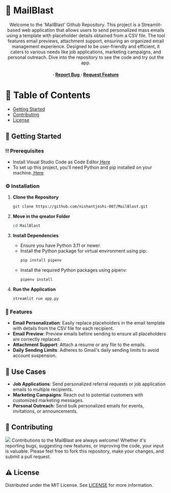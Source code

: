 # :star2: MailBlast
<div align='center'>
Welcome to the 'MailBlast' Github Repository. This project is a Streamlit-based web application that allows users to send personalized mass emails using a template with placeholder details obtained from a CSV file. The tool features email previews, attachment support, ensuring an organized email management experience. Designed to be user-friendly and efficient, it caters to various needs like job applications, marketing campaigns, and personal outreach. Dive into the repository to see the code and try out the app.<h4> <span> · </span> <a href="https://github.com/nishantjoshi-007/MailBlast/issues"> Report Bug </a> <span> · </span> <a href="https://github.com/nishantjoshi-007/MailBlast/issues"> Request Feature </a> </h4>
</div>

# :notebook_with_decorative_cover: Table of Contents
- [Getting Started](#toolbox-getting-started)
- [Contributing](#wave-contributing)
- [License](#warning-license)

## :toolbox: Getting Started

### :bangbang: Prerequisites
- Install Visual Studio Code as Code Editor<a href="https://code.visualstudio.com/Download"> Here</a>
- To set up this project, you'll need Python and pip installed on your machine.<a href="https://www.python.org/downloads/"> Here</a>

### :gear: Installation
1. **Clone the Repository**
   ```bash
   git clone https://github.com/nishantjoshi-007/MailBlast.git
   ```
2. **Move in the qreator Folder**
   ```bash
   cd MailBlast
   ```
   
3. **Install Dependencies**
   - Ensure you have Python 3.11 or newer.
   - Install the Python package for virtual environment using pip:
     ```bash
     pip install pipenv
     ```
   - Install the required Python packages using pipenv:
     ```bash
     pipenv install
     ```

4. **Run the Application**
   ```bash
   streamlit run app.py
   ```

### :dart: Features
- **Email Personalization**: Easily replace placeholders in the email template with details from the CSV file for each recipient.
- **Email Preview**: Preview emails before sending to ensure all placeholders are correctly replaced.
- **Attachment Support**: Attach a resume or any file to the emails.
- **Daily Sending Limits**: Adheres to Gmail's daily sending limits to avoid account suspension.

## :compass: Use Cases
- **Job Applications**: Send personalized referral requests or job application emails to multiple recipients.
- **Marketing Campaigns**: Reach out to potential customers with customized marketing messages.
- **Personal Outreach**: Send bulk personalized emails for events, invitations, or announcements.

## :wave: Contributing
<img src="https://contrib.rocks/image?repo=Louis3797/awesome-readme-template" /> Contributions to the MailBlast are always welcome! Whether it's reporting bugs, suggesting new features, or improving the code, your input is valuable. Please feel free to fork this repository, make your changes, and submit a pull request.

## :warning: License
Distributed under the MIT License. See <a href="https://github.com/nishantjoshi-007/MailBlast/blob/main/LICENSE">LICENSE</a> for more information.
